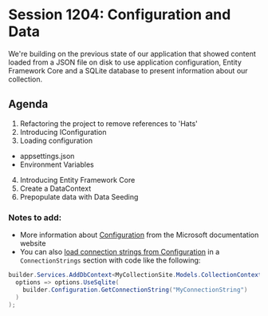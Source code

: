 # Session 1204: Configuration and Data

We're building on the previous state of our application that showed content loaded from a JSON file on disk to use application configuration, Entity Framework Core and a SQLite database to present information about our collection.   

## Agenda

1. Refactoring the project to remove references to 'Hats'
2. Introducing IConfiguration
3. Loading configuration
  - appsettings.json
  - Environment Variables
4. Introducing Entity Framework Core
5. Create a DataContext
6. Prepopulate data with Data Seeding

### Notes to add:

- More information about [Configuration](https://docs.microsoft.com/aspnet/core/fundamentals/configuration) from the Microsoft documentation website
- You can also [load connection strings from Configuration](https://docs.microsoft.com/dotnet/api/microsoft.extensions.configuration.configurationextensions.getconnectionstring) in a `ConnectionStrings` section with code like the following: 

```csharp
builder.Services.AddDbContext<MyCollectionSite.Models.CollectionContext>(
  options => options.UseSqlite(
    builder.Configuration.GetConnectionString("MyConnectionString")
  )
);
```